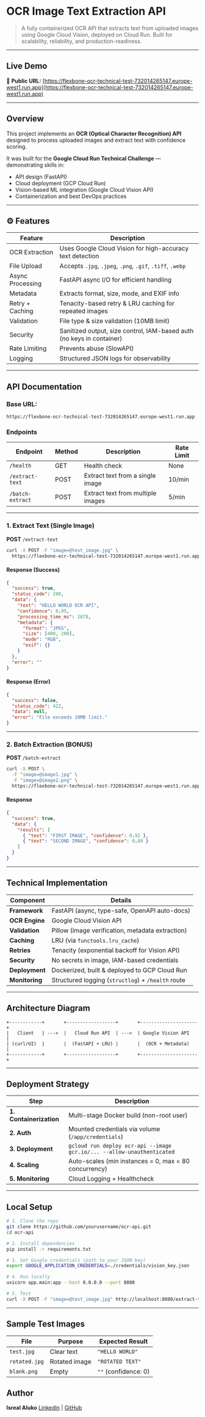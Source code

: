 #  OCR Image Text Extraction API


> A fully containerized OCR API that extracts text from uploaded images using Google Cloud Vision, deployed on Cloud Run.
> Built for scalability, reliability, and production-readiness.

---

##  Live Demo

🔗 **Public URL:** [https://flexbone-ocr-technical-test-732014265147.europe-west1.run.app](https://flexbone-ocr-technical-test-732014265147.europe-west1.run.app)

---

##  Overview

This project implements an **OCR (Optical Character Recognition) API** designed to process uploaded images and extract text with confidence scoring.

It was built for the **Google Cloud Run Technical Challenge** — demonstrating skills in:

* API design (FastAPI)
* Cloud deployment (GCP Cloud Run)
* Vision-based ML integration (Google Cloud Vision API)
* Containerization and best DevOps practices

---

## ⚙️ Features

| Feature            | Description                                                           |
| ------------------ | --------------------------------------------------------------------- |
|  OCR Extraction  | Uses Google Cloud Vision for high-accuracy text detection             |
|  File Upload     | Accepts `.jpg`, `.jpeg`, `.png`, `.gif`, `.tiff`, `.webp`             |
|  Async Processing | FastAPI async I/O for efficient handling                              |
|  Metadata        | Extracts format, size, mode, and EXIF info                            |
|  Retry + Caching | Tenacity-based retry & LRU caching for repeated images                |
|  Validation      | File type & size validation (10MB limit)                              |
|  Security       | Sanitized output, size control, IAM-based auth (no keys in container) |
|  Rate Limiting   | Prevents abuse (SlowAPI)                                              |
|  Logging         | Structured JSON logs for observability                                |

---

##  API Documentation

### **Base URL:**

```
https://flexbone-ocr-technical-test-732014265147.europe-west1.run.app
```

### **Endpoints**

| Endpoint         | Method | Description                       | Rate Limit |
| ---------------- | ------ | --------------------------------- | ---------- |
| `/health`        | GET    | Health check                      | None       |
| `/extract-text`  | POST   | Extract text from a single image  | 10/min     |
| `/batch-extract` | POST   | Extract text from multiple images | 5/min      |

---

###  1. Extract Text (Single Image)

**POST** `/extract-text`

```bash
curl -X POST -F "image=@test_image.jpg" \
  https://flexbone-ocr-technical-test-732014265147.europe-west1.run.app/extract-text
```

####  Response (Success)

```json
{
  "success": true,
  "status_code": 200,
  "data": {
    "text": "HELLO WORLD OCR API",
    "confidence": 0.95,
    "processing_time_ms": 2878,
    "metadata": {
      "format": "JPEG",
      "size": [400, 200],
      "mode": "RGB",
      "exif": {}
    }
  },
  "error": ""
}
```

####  Response (Error)

```json
{
  "success": false,
  "status_code": 422,
  "data": null,
  "error": "File exceeds 10MB limit."
}
```

---

###  2. Batch Extraction (BONUS)

**POST** `/batch-extract`

```bash
curl -X POST \
  -F "image=@image1.jpg" \
  -F "image=@image2.png" \
  https://flexbone-ocr-technical-test-732014265147.europe-west1.run.app/batch-extract
```

####  Response

```json
{
  "success": true,
  "data": {
    "results": [
      { "text": "FIRST IMAGE", "confidence": 0.92 },
      { "text": "SECOND IMAGE", "confidence": 0.88 }
    ]
  }
}
```

---

##  Technical Implementation

| Component      | Details                                            |
| -------------- | -------------------------------------------------- |
| **Framework**  | FastAPI (async, type-safe, OpenAPI auto-docs)      |
| **OCR Engine** | Google Cloud Vision API                            |
| **Validation** | Pillow (image verification, metadata extraction)   |
| **Caching**    | LRU (via `functools.lru_cache`)                    |
| **Retries**    | Tenacity (exponential backoff for Vision API)      |
| **Security**   | No secrets in image, IAM-based credentials         |
| **Deployment** | Dockerized, built & deployed to GCP Cloud Run      |
| **Monitoring** | Structured logging (`structlog`) + `/health` route |

---

##  Architecture Diagram

```plaintext
+------------+       +------------------+       +---------------------+
|   Client   | --->  |   Cloud Run API  | --->  | Google Vision API   |
| (curl/UI)  |       |  (FastAPI + LRU) |       |  (OCR + Metadata)   |
+------------+       +------------------+       +---------------------+
```

---

##  Deployment Strategy

| Step                    | Description                                                            |
| ----------------------- | ---------------------------------------------------------------------- |
| **1. Containerization** | Multi-stage Docker build (non-root user)                               |
| **2. Auth**             | Mounted credentials via volume (`/app/credentials`)                    |
| **3. Deployment**       | `gcloud run deploy ocr-api --image gcr.io/... --allow-unauthenticated` |
| **4. Scaling**          | Auto-scales (min instances = 0, max = 80 concurrency)                  |
| **5. Monitoring**       | Cloud Logging + Healthcheck                                            |

---

##  Local Setup

```bash
# 1. Clone the repo
git clone https://github.com/yourusername/ocr-api.git
cd ocr-api

# 2. Install dependencies
pip install -r requirements.txt

# 3. Set Google credentials (path to your JSON key)
export GOOGLE_APPLICATION_CREDENTIALS=./credentials/vision_key.json

# 4. Run locally
uvicorn app.main:app --host 0.0.0.0 --port 8080

# 5. Test
curl -X POST -F "image=@test_image.jpg" http://localhost:8080/extract-text
```

---

## Sample Test Images

| File          | Purpose       | Expected Result      |
| ------------- | ------------- | -------------------- |
| `test.jpg`    | Clear text    | `"HELLO WORLD"`      |
| `rotated.jpg` | Rotated image | `"ROTATED TEXT"`     |
| `blank.png`   | Empty         | `""` (confidence: 0) |



##  Author

**Isreal Aluko**
 [LinkedIn](https://linkedin.com/in/eazyisreal) | [GitHub](https://github.com/eazyisreal)

